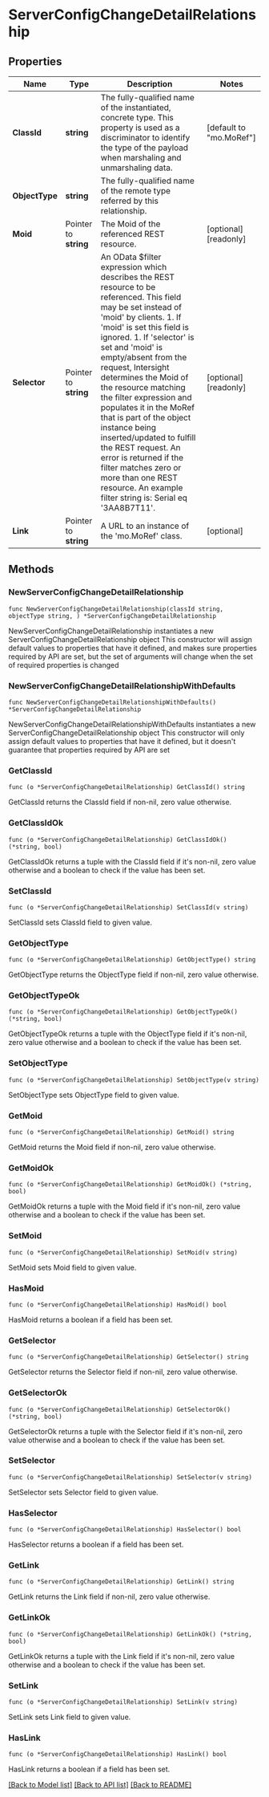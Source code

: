 # ServerConfigChangeDetailRelationship

## Properties

Name | Type | Description | Notes
------------ | ------------- | ------------- | -------------
**ClassId** | **string** | The fully-qualified name of the instantiated, concrete type. This property is used as a discriminator to identify the type of the payload when marshaling and unmarshaling data. | [default to "mo.MoRef"]
**ObjectType** | **string** | The fully-qualified name of the remote type referred by this relationship. | 
**Moid** | Pointer to **string** | The Moid of the referenced REST resource. | [optional] [readonly] 
**Selector** | Pointer to **string** | An OData $filter expression which describes the REST resource to be referenced. This field may be set instead of &#39;moid&#39; by clients. 1. If &#39;moid&#39; is set this field is ignored. 1. If &#39;selector&#39; is set and &#39;moid&#39; is empty/absent from the request, Intersight determines the Moid of the resource matching the filter expression and populates it in the MoRef that is part of the object instance being inserted/updated to fulfill the REST request. An error is returned if the filter matches zero or more than one REST resource. An example filter string is: Serial eq &#39;3AA8B7T11&#39;. | [optional] [readonly] 
**Link** | Pointer to **string** | A URL to an instance of the &#39;mo.MoRef&#39; class. | [optional] 

## Methods

### NewServerConfigChangeDetailRelationship

`func NewServerConfigChangeDetailRelationship(classId string, objectType string, ) *ServerConfigChangeDetailRelationship`

NewServerConfigChangeDetailRelationship instantiates a new ServerConfigChangeDetailRelationship object
This constructor will assign default values to properties that have it defined,
and makes sure properties required by API are set, but the set of arguments
will change when the set of required properties is changed

### NewServerConfigChangeDetailRelationshipWithDefaults

`func NewServerConfigChangeDetailRelationshipWithDefaults() *ServerConfigChangeDetailRelationship`

NewServerConfigChangeDetailRelationshipWithDefaults instantiates a new ServerConfigChangeDetailRelationship object
This constructor will only assign default values to properties that have it defined,
but it doesn't guarantee that properties required by API are set

### GetClassId

`func (o *ServerConfigChangeDetailRelationship) GetClassId() string`

GetClassId returns the ClassId field if non-nil, zero value otherwise.

### GetClassIdOk

`func (o *ServerConfigChangeDetailRelationship) GetClassIdOk() (*string, bool)`

GetClassIdOk returns a tuple with the ClassId field if it's non-nil, zero value otherwise
and a boolean to check if the value has been set.

### SetClassId

`func (o *ServerConfigChangeDetailRelationship) SetClassId(v string)`

SetClassId sets ClassId field to given value.


### GetObjectType

`func (o *ServerConfigChangeDetailRelationship) GetObjectType() string`

GetObjectType returns the ObjectType field if non-nil, zero value otherwise.

### GetObjectTypeOk

`func (o *ServerConfigChangeDetailRelationship) GetObjectTypeOk() (*string, bool)`

GetObjectTypeOk returns a tuple with the ObjectType field if it's non-nil, zero value otherwise
and a boolean to check if the value has been set.

### SetObjectType

`func (o *ServerConfigChangeDetailRelationship) SetObjectType(v string)`

SetObjectType sets ObjectType field to given value.


### GetMoid

`func (o *ServerConfigChangeDetailRelationship) GetMoid() string`

GetMoid returns the Moid field if non-nil, zero value otherwise.

### GetMoidOk

`func (o *ServerConfigChangeDetailRelationship) GetMoidOk() (*string, bool)`

GetMoidOk returns a tuple with the Moid field if it's non-nil, zero value otherwise
and a boolean to check if the value has been set.

### SetMoid

`func (o *ServerConfigChangeDetailRelationship) SetMoid(v string)`

SetMoid sets Moid field to given value.

### HasMoid

`func (o *ServerConfigChangeDetailRelationship) HasMoid() bool`

HasMoid returns a boolean if a field has been set.

### GetSelector

`func (o *ServerConfigChangeDetailRelationship) GetSelector() string`

GetSelector returns the Selector field if non-nil, zero value otherwise.

### GetSelectorOk

`func (o *ServerConfigChangeDetailRelationship) GetSelectorOk() (*string, bool)`

GetSelectorOk returns a tuple with the Selector field if it's non-nil, zero value otherwise
and a boolean to check if the value has been set.

### SetSelector

`func (o *ServerConfigChangeDetailRelationship) SetSelector(v string)`

SetSelector sets Selector field to given value.

### HasSelector

`func (o *ServerConfigChangeDetailRelationship) HasSelector() bool`

HasSelector returns a boolean if a field has been set.

### GetLink

`func (o *ServerConfigChangeDetailRelationship) GetLink() string`

GetLink returns the Link field if non-nil, zero value otherwise.

### GetLinkOk

`func (o *ServerConfigChangeDetailRelationship) GetLinkOk() (*string, bool)`

GetLinkOk returns a tuple with the Link field if it's non-nil, zero value otherwise
and a boolean to check if the value has been set.

### SetLink

`func (o *ServerConfigChangeDetailRelationship) SetLink(v string)`

SetLink sets Link field to given value.

### HasLink

`func (o *ServerConfigChangeDetailRelationship) HasLink() bool`

HasLink returns a boolean if a field has been set.


[[Back to Model list]](../README.md#documentation-for-models) [[Back to API list]](../README.md#documentation-for-api-endpoints) [[Back to README]](../README.md)


